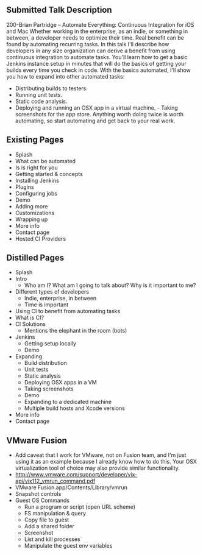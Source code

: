 ## Submitted Talk Description
200-Brian Partridge – Automate Everything: Continuous Integration for iOS and
Mac
Whether working in the enterprise, as an indie, or something in between, a developer needs to optimize their time. Real benefit can be found by automating recurring tasks.
In this talk I'll describe how developers in any size organization can derive a benefit from using continuous integration to automate tasks. You'll learn how to get a basic Jenkins instance setup in minutes that will do the basics of getting your builds every time you check in code. With the basics automated, I'll show you how to expand into other automated tasks:
- Distributing builds to testers.
- Running unit tests.
- Static code analysis.
- Deploying and running an OSX app in a virtual machine. - Taking screenshots for the app store.
Anything worth doing twice is worth automating, so start automating and get back to your real work.

## Existing Pages
- Splash
- What can be automated
- Is is right for you
- Getting started & concepts
- Installing Jenkins
- Plugins
- Configuring jobs
- Demo
- Adding more
- Customizations
- Wrapping up
- More info
- Contact page
- Hosted CI Providers

## Distilled Pages
- Splash
- Intro
  - Who am I?  What am I going to talk about? Why is it important to me?
- Different types of developers
  - Indie, enterprise, in between
  - Time is important
- Using CI to benefit from automating tasks
- What is CI?
- CI Solutions
  - Mentions the elephant in the room (bots)
- Jenkins
  - Getting setup locally
  - Demo
- Expanding
  - Build distribution
  - Unit tests
  - Static analysis
  - Deploying OSX apps in a VM
  - Taking screenshots
  - Demo
  - Expanding to a dedicated machine
  - Multiple build hosts and Xcode versions
- More info
- Contact page


## VMware Fusion
- Add caveat that I work for VMware, not on Fusion team, and I'm just using it as an example because I already know how to do this. Your OSX virtualization tool of choice may also provide similar functionality.
- http://www.vmware.com/support/developer/vix-api/vix112_vmrun_command.pdf
- VMware Fusion.app/Contents/Library/vmrun
- Snapshot controls
- Guest OS Commands
  - Run a program or script (open URL scheme)
  - FS manipulation & query
  - Copy file to guest
  - Add a shared folder
  - Screenshot
  - List and kill processes
  - Manipulate the guest env variables


